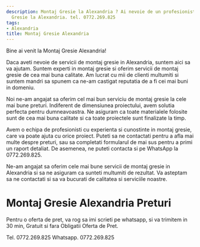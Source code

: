 ```yaml
---
description: Montaj Gresie la Alexandria ? Ai nevoie de un profesionist in Montaj
  Gresie la Alexandria. tel. 0772.269.825
tags:
- Alexandria
title: Montaj Gresie Alexandria
---
```




Bine ai venit la Montaj Gresie Alexandria!

Daca aveti nevoie de servicii de montaj gresie in Alexandria, suntem aici sa va ajutam. Suntem experti in montaj gresie si oferim servicii de montaj gresie de cea mai buna calitate. Am lucrat cu mii de clienti multumiti si suntem mandri sa spunem ca ne-am castigat reputatia de a fi cei mai buni in domeniu.

Noi ne-am angajat sa oferim cel mai bun serviciu de montaj gresie la cele mai bune preturi. Indiferent de dimensiunea proiectului, avem solutia perfecta pentru dumneavoastra. Ne asiguram ca toate materialele folosite sunt de cea mai buna calitate si ca toate proiectele sunt finalizate la timp.

Avem o echipa de profesionisti cu experienta si cunostinte in montaj gresie, care va poate ajuta cu orice proiect. Puteti sa ne contactati pentru a afla mai multe despre preturi, sau sa completati formularul de mai sus pentru a primi un raport detaliat. De asemenea, ne puteti contacta si pe WhatsApp la 0772.269.825.

Ne-am angajat sa oferim cele mai bune servicii de montaj gresie in Alexandria si sa ne asiguram ca sunteti multumiti de rezultat. Va asteptam sa ne contactati si sa va bucurati de calitatea si serviciile noastre.

# Montaj Gresie Alexandria Preturi
Pentru o oferta de pret, va rog sa imi scrieti pe whatsapp, si va trimitem in 30 min, Gratuit si fara Obligatii Oferta de Pret.

Tel. 0772.269.825
Whatsapp. 0772.269.825